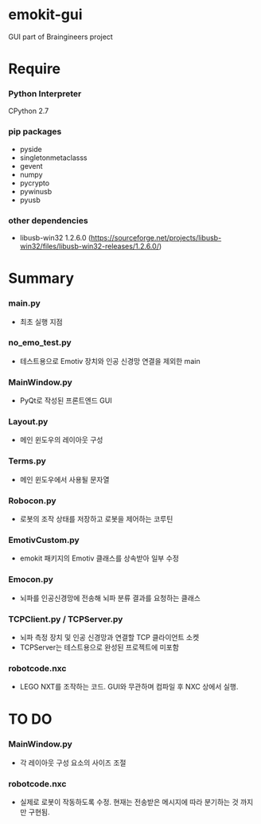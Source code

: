 # emokit-gui
GUI part of Braingineers project

# Require

### Python Interpreter
CPython 2.7

### pip packages
- pyside
- singletonmetaclasss
- gevent
- numpy
- pycrypto
- pywinusb
- pyusb

### other dependencies
- libusb-win32 1.2.6.0 (https://sourceforge.net/projects/libusb-win32/files/libusb-win32-releases/1.2.6.0/)


# Summary

### main.py
- 최초 실행 지점
### no_emo_test.py
- 테스트용으로 Emotiv 장치와 인공 신경망 연결을 제외한 main 
### MainWindow.py
- PyQt로 작성된 프론트엔드 GUI
### Layout.py
- 메인 윈도우의 레이아웃 구성
### Terms.py
- 메인 윈도우에서 사용될 문자열
### Robocon.py
- 로봇의 조작 상태를 저장하고 로봇을 제어하는 코루틴
### EmotivCustom.py
- emokit 패키지의 Emotiv 클래스를 상속받아 일부 수정
### Emocon.py
- 뇌파를 인공신경망에 전송해 뇌파 분류 결과를 요청하는 클래스
### TCPClient.py / TCPServer.py
- 뇌파 측정 장치 및 인공 신경망과 연결할 TCP 클라이언트 소켓
- TCPServer는 테스트용으로 완성된 프로젝트에 미포함

### robotcode.nxc
- LEGO NXT를 조작하는 코드. GUI와 무관하며 컴파일 후 NXC 상에서 실행.

# TO DO

### MainWindow.py
- 각 레이아웃 구성 요소의 사이즈 조절
### robotcode.nxc
- 실제로 로봇이 작동하도록 수정. 현재는 전송받은 메시지에 따라 분기하는 것 까지만 구현됨.